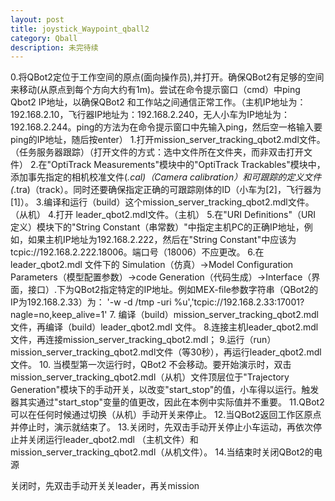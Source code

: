 ```yaml
---
layout: post
title: joystick_Waypoint_qball2
category: Qball
description: 未完待续
---
```


0.将QBot2定位于工作空间的原点(面向操作员),并打开。确保QBot2有足够的空间来移动(从原点到每个方向大约有1m)。尝试在命令提示窗口（cmd）中ping Qbot2 IP地址，以确保QBot2 和工作站之间通信正常工作。（主机IP地址为：192.168.2.10，飞行器IP地址为：192.168.2.240，无人小车为IP地址为：192.168.2.244。ping的方法为在命令提示窗口中先输入ping，然后空一格输入要ping的IP地址，随后按enter）
1.打开mission_server_tracking_qbot2.mdl文件。（任务服务器跟踪）（打开文件的方式：选中文件所在文件夹，而非双击打开文件）
2.在"OptiTrack Measurements"模块中的"OptiTrack Trackables"模块中，添加事先指定的相机校准文件(*.cal)（Camera calibration）和可跟踪的定义文件(*.tra)（track）。同时还要确保指定正确的可跟踪刚体的ID（小车为[2]，飞行器为[1]）。
3.编译和运行（build）这个mission_server_tracking_qbot2.mdl文件。（从机）
4.打开 leader_qbot2.mdl文件。（主机）
5.在"URI Definitions"（URI 定义）模块下的"String Constant（串常数）"中指定主机PC的正确IP地址，例如，如果主机IP地址为192.168.2.222，然后在"String Constant"中应该为tcpic://192.168.2.222.18006。端口号（18006）不应更改。
6.在leader_qbot2.mdl 文件下的 Simulation（仿真）->Model Configuration Parameters（模型配置参数）->code Generation（代码生成）->Interface（界面，接口）.下为QBot2指定特定的IP地址。例如MEX-file参数字符串（QBot2的IP为192.168.2.33）为：
'-w -d /tmp -uri %u','tcpic://192.168.2.33:17001?nagle=no,keep_alive=1'
7. 编译（build）mission_server_tracking_qbot2.mdl文件，再编译（build）leader_qbot2.mdl 文件。
8.连接主机leader_qbot2.mdl 文件，再连接mission_server_tracking_qbot2.mdl；
9.运行（run）mission_server_tracking_qbot2.mdl文件（等30秒），再运行leader_qbot2.mdl 文件。
10. 当模型第一次运行时，QBot2 不会移动。要开始演示时，双击mission_server_tracking_qbot2.mdl（从机）文件顶层位于"Trajectory Generation"模块下的手动开关，以改变"start_stop"的值，小车得以运行。触发器其实通过"start_stop"变量的值更改，因此在本例中实际值并不重要。
11.QBot2可以在任何时候通过切换（从机）手动开关来停止。
12.当QBot2返回工作区原点并停止时，演示就结束了。
13.关闭时，先双击手动开关停止小车运动，再依次停止并关闭运行leader_qbot2.mdl （主机文件）和 mission_server_tracking_qbot2.mdl（从机文件）。
14.当结束时关闭QBot2的电源

关闭时，先双击手动开关关leader，再关mission
 